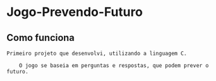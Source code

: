 # Jogo-Prevendo-Futuro

## Como funciona 
  
    Primeiro projeto que desenvolvi, utilizando a linguagem C. 
   
        O jogo se baseia em perguntas e respostas, que podem prever o futuro. 
        
        
    

